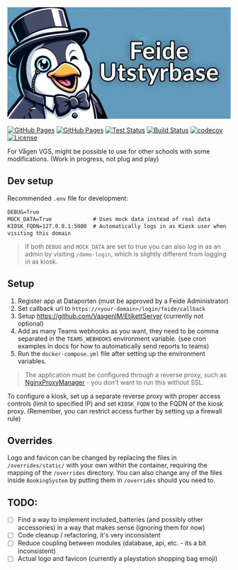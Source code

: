 <img src=".github/social-preview.png" width="800" alt="Logo">

[![GitHub Pages](https://badgen.net/badge/preview/github%20pages/?icon=chrome)](https://sondregronas.github.io/FeideUtstyrbase/)
[![GitHub Pages](https://badgen.net/badge/docs/github%20pages/?icon=chrome)](https://sondregronas.github.io/FeideUtstyrbase/docs)
[![Test Status](https://img.shields.io/github/actions/workflow/status/sondregronas/FeideUtstyrbase/CI.yml?label=tests)](https://github.com/sondregronas/FeideUtstyrbase)
[![Build Status](https://img.shields.io/github/actions/workflow/status/sondregronas/FeideUtstyrbase/release.yml?branch=main)](https://github.com/sondregronas/FeideUtstyrbase/pkgs/container/feideutstyrbase)
[![codecov](https://codecov.io/gh/sondregronas/FeideUtstyrbase/branch/main/graph/badge.svg?token=JNLY5WWC3X)](https://codecov.io/gh/sondregronas/FeideUtstyrbase)
[![License](https://img.shields.io/github/license/sondregronas/FeideUtstyrbase)](https://github.com/sondregronas/FeideUtstyrbase/blob/main/LICENSE)



For Vågen VGS, might be possible to use for other schools with some modifications. (Work in progress, not plug and play)

## Dev setup
Recommended `.env` file for development:
```
DEBUG=True  
MOCK_DATA=True             # Uses mock data instead of real data
KIOSK_FQDN=127.0.0.1:5000  # Automatically logs in as Kiosk user when visiting this domain
```

> If both `DEBUG` and `MOCK_DATA` are set to true you can also log in as an admin by visiting `/demo-login`, which is slightly different from logging in as kiosk.

## Setup

1. Register app at Dataporten (must be approved by a Feide Administrator)
2. Set callback url to `https://<your-domain>/login/feide/callback`
3. Setup https://github.com/VaagenIM/EtikettServer (currently not optional)
4. Add as many Teams webhooks as you want, they need to be comma separated in the `TEAMS_WEBHOOKS` environment variable. (see cron examples in docs for how to automatically send reports to teams)
5. Run the `docker-compose.yml` file after setting up the environment variables.

> The application must be configured through a reverse proxy, such as [NginxProxyManager](https://nginxproxymanager.com/) - you don't want to run this without SSL.

To configure a kiosk, set up a separate reverse proxy with proper access controls (limit to specified IP) and set `KIOSK_FQDN` to the FQDN of the kiosk proxy. (Remember, you can restrict access further by setting up a firewall rule)

## Overrides

Logo and favicon can be changed by replacing the files in `/overrides/static/` with your own within the container, requiring the mapping of the `/overrides` directory. You can also change any of the files inside `BookingSystem` by putting them in `/overrides` should you need to.

## TODO:

- [ ] Find a way to implement included_batteries (and possibly other accessories) in a way that makes sense (ignoring them for now)
- [ ] Code cleanup / refactoring, it's very inconsistent
- [ ] Reduce coupling between modules (database, api, etc. - its a bit inconsistent)
- [ ] Actual logo and favicon (currently a playstation shopping bag emoji)